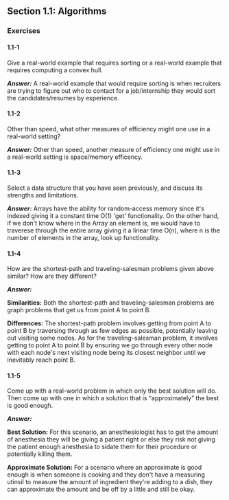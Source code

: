 ## Section 1.1: Algorithms
### Exercises

#### 1.1-1 
Give a real-world example that requires sorting or a real-world example that requires computing a convex hull.

***Answer:*** A real-world example that would require sorting is when recruiters are trying to figure out who to contact for a job/internship they would sort the candidates/resumes by experience. 


#### 1.1-2
Other than speed, what other measures of efficiency might one use in a real-world setting?

***Answer:*** Other than speed, another measure of efficiency one might use in a real-world setting is space/memory efficency.


#### 1.1-3
Select a data structure that you have seen previously, and discuss its strengths and limitations.

***Answer:*** Arrays have the ability for random-access memory since it's indexed giving it a constant time O(1) 'get' functionality. On the other hand, if we don't know where in the Array an element is, we would have to traverese through the entire array giving it a linear time O(n), where n is the number of elements in the array, look up functionality.


#### 1.1-4
How are the shortest-path and traveling-salesman problems given above similar? How are they different?

***Answer:*** 

**Similarities:** Both the shortest-path and traveling-salesman problems are graph problems that get us from point A to point B.

**Differences:** The shortest-path problem involves getting from point A to point B by traversing through as few edges as possible, potentially leaving out visiting some nodes. As for the traveling-salesman problem, it involves getting to point A to point B by ensuring we go through every other node with each node's next visiting node being its closest neighbor until we inevitably reach point B.


#### 1.1-5
Come up with a real-world problem in which only the best solution will do. Then come up with one in which a solution that is “approximately” the best is good enough.

***Answer:*** 

**Best Solution:** For this scenario, an anesthesiologist has to get the amount of anesthesia they will be giving a patient right or else they risk not giving the patient enough anesthesia to sidate them for their procedure or potentially killing them.

**Approximate Solution:** For a scenario where an approximate is good enough is when someone is cooking and they don't have a measuring utinsil to measure the amount of ingredient they're adding to a dish, they can approximate the amount and be off by a little and still be okay.

